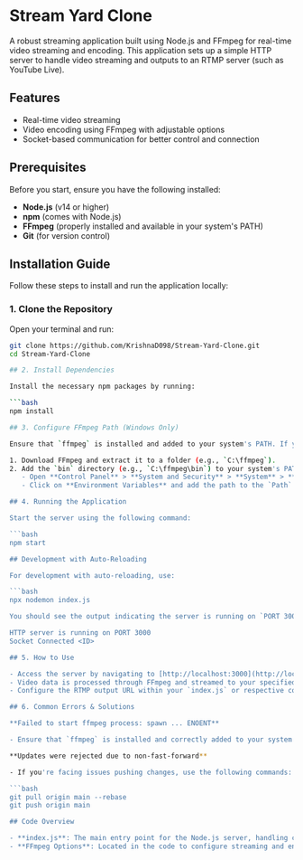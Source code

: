 # Stream Yard Clone

A robust streaming application built using Node.js and FFmpeg for real-time video streaming and encoding. This application sets up a simple HTTP server to handle video streaming and outputs to an RTMP server (such as YouTube Live).

## Features

- Real-time video streaming
- Video encoding using FFmpeg with adjustable options
- Socket-based communication for better control and connection

## Prerequisites

Before you start, ensure you have the following installed:

- **Node.js** (v14 or higher)
- **npm** (comes with Node.js)
- **FFmpeg** (properly installed and available in your system's PATH)
- **Git** (for version control)

## Installation Guide

Follow these steps to install and run the application locally:

### 1. Clone the Repository

Open your terminal and run:

```bash
git clone https://github.com/KrishnaD098/Stream-Yard-Clone.git
cd Stream-Yard-Clone

## 2. Install Dependencies

Install the necessary npm packages by running:

```bash
npm install

## 3. Configure FFmpeg Path (Windows Only)

Ensure that `ffmpeg` is installed and added to your system's PATH. If you're using Windows, follow these steps:

1. Download FFmpeg and extract it to a folder (e.g., `C:\ffmpeg`).
2. Add the `bin` directory (e.g., `C:\ffmpeg\bin`) to your system's PATH:
   - Open **Control Panel** > **System and Security** > **System** > **Advanced system settings**.
   - Click on **Environment Variables** and add the path to the `Path` variable.

## 4. Running the Application

Start the server using the following command:

```bash
npm start

## Development with Auto-Reloading

For development with auto-reloading, use:

```bash
npx nodemon index.js

You should see the output indicating the server is running on `PORT 3000`:

HTTP server is running on PORT 3000
Socket Connected <ID>

## 5. How to Use

- Access the server by navigating to [http://localhost:3000](http://localhost:3000) in your browser.
- Video data is processed through FFmpeg and streamed to your specified RTMP server.
- Configure the RTMP output URL within your `index.js` or respective configuration file as needed.

## 6. Common Errors & Solutions

**Failed to start ffmpeg process: spawn ... ENOENT**

- Ensure that `ffmpeg` is installed and correctly added to your system's PATH.

**Updates were rejected due to non-fast-forward**

- If you're facing issues pushing changes, use the following commands:

```bash
git pull origin main --rebase
git push origin main

## Code Overview

- **index.js**: The main entry point for the Node.js server, handling connections and FFmpeg operations.
- **FFmpeg Options**: Located in the code to configure streaming and encoding with specific options for optimal performance.


